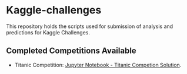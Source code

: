 # Kaggle-challenges
This repository holds the scripts used for submission of analysis and predictions for Kaggle Challenges.

## Completed Competitions Available

- Titanic Competition: [Jupyter Notebook - Titanic Competion Solution](https://github.com/isaqueiros/Kaggle-competitions/blob/main/Titanic-Competition.ipynb).
